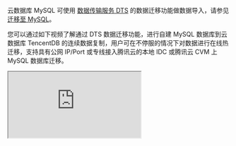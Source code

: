 
云数据库 MySQL 可使用 [数据传输服务 DTS](https://cloud.tencent.com/document/product/571) 的数据迁移功能做数据导入，请参见 <a href="https://cloud.tencent.com/document/product/571/58688" target="_blank">迁移至 MySQL</a>。

您可以通过如下视频了解通过 DTS 数据迁移功能，进行自建 MySQL 数据库到云数据库 TencentDB 的连续数据复制，用户可在不停服的情况下对数据进行在线热迁移，支持具有公网 IP/Port 或专线接入腾讯云的本地 IDC 或腾讯云 CVM 上 MySQL 数据库迁移。
<div class="doc-video-mod"><iframe src="https://cloud.tencent.com/edu/learning/quick-play/1631-12136?source=gw.doc.media&withPoster=1&notip=1"></iframe></div>
